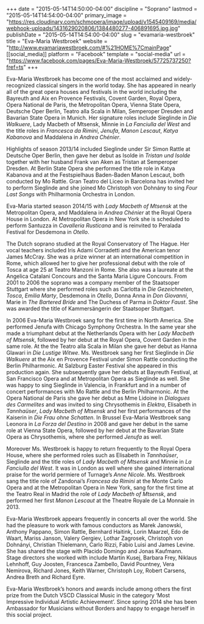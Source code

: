 +++
date = "2015-05-14T14:50:00-04:00"
discipline = "Soprano"
lastmod = "2015-05-14T14:54:00-04:00"
primary_image = "https://res.cloudinary.com/schmopera/image/upload/v1545409169/media/webhook-uploads/1431629020806/1384480277-406891695.jpg.jpg"
publishDate = "2015-05-14T14:54:00-04:00"
slug = "evamaria-westbroek"
title = "Eva-Maria Westbroek"
website = "http://www.evamariawestbroek.com/#%21HOME%7CmainPage"
[[social_media]]
platform = "Facebook"
template = "social-media"
url = "https://www.facebook.com/pages/Eva-Maria-Westbroek/57725737250?fref=ts"
+++

Eva-Maria Westbroek has become one of the most acclaimed and widely-recognized
classical singers in the world today. She has appeared in nearly all of the great opera houses and festivals in the world including the Bayreuth and Aix en Provence Festivals, Covent Garden, Royal Opera, Opera National de Paris, the Metropolitan Opera, Vienna State Opera, Deutsche Oper Berlin, Teatro alla Scala in Milan, Semperoper Dresden and Bavarian State Opera in Munich. Her signature roles include Sieglinde in *Die Walkuere*, Lady Macbeth of Mtsensk, Minnie in *La Fanciulla del West* and the title roles in *Francesca da Rimini*, *Jenufa*, *Manon Lescaut*, *Katya Kabanova* and Maddalena in *Andrea Chénier*.

Highlights of season 2013/14 included Sieglinde under Sir Simon Rattle at Deutsche Oper Berlin, then gave her debut as Isolde in *Tristan und Isolde* together with her husband Frank van Aken as Tristan at Semperoper Dresden. At Berlin State Opera she performed the title role in Katya Kabanova and at the Festspielhaus Baden-Baden Manon Lescaut, both conducted by Mo Rattle. Gran Teatro del Liceo in Barcelona has invited her to perform Sieglinde and she joined Mo Christoph von Dohnány to sing *Four Last Songs* with Philharmonia Orchestra in London. 

Eva-Maria started season 2014/15 with *Lady Macbeth of Mtsensk* at the Metropolitan Opera, and Maddalena in *Andrea Chénier* at the Royal Opera House in London. At Metropolitan Opera in New York she is scheduled to perform Santuzza in *Cavalleria Rusticana* and is reinvited to Peralada Festival for Desdemona in *Otello*. 

The Dutch soprano studied at the Royal Conservatory of The Hague. Her vocal teachers included Iris Adami Corradetti and the American tenor James McCray. She was a prize winner at an international competition in Rome, which allowed her to give her professional debut with the role of Tosca at age 25 at Teatro Manzoni in Rome. She also was a laureate at the Angelica Catalani Concours and the Santa Maria Ligure Concours. From 2001 to 2006 the soprano was a company member of the Staatsoper Stuttgart where she performed roles such as Carlotta in *Die Gezeichneten*, *Tosca*, *Emilia Marty*, Desdemona in *Otello*, Donna Anna in *Don Giovanni*, Marie in *The Bartered Bride* and The Duchess of Parma in *Doktor Faust*. She was awarded the title of Kammersängerin der Staatsoper Stuttgart.

In 2006 Eva-Maria Westbroek sang for the first time in North America. She performed Jenufa with Chicago Symphony Orchestra. In the same year she made a triumphant debut at the Netherlands Opera with her *Lady Macbeth of Mtsensk*, followed by her debut at the Royal Opera, Covent Garden in the same role. At the the Teatro alla Scala in Milan she gave her debut as Hanna Glawari in *Die Lustige Witwe*. Ms. Westbroek sang her first Sieglinde in *Die Walkuere* at the Aix en Provence Festival under Simon Rattle conducting the Berlin Philharmonic. At Salzburg Easter Festival she appeared in this production again. She subsequently gave her debuts at Bayreuth Festival, at San Francisco Opera and at Metropolitan Opera as Sieglinde as well. She was happy to sing Sieglinde in Valencia, in Frankfurt and in a number of concert performances with Mo Rattle and the Berlin Philharmonic. At the Opera National de Paris she gave her debut as Mme Lidoine in *Dialogues des Carmelites* and was invited to sing Chrysothemis in *Elektra*, Elisabeth in *Tannhaüser*, *Lady Macbeth of Mtsensk* and her first performances of the Kaiserin in *Die Frau ohne Schatten*. In Brussel Eva-Maria Westbroek sang Leonora in *La Forza del Destino* in 2008 and gave her debut in the same role at Vienna State Opera, followed by her debut at the Bavarian State Opera as Chrysothemis, where she performed *Jenufa* as well.

Moreover Ms. Westbroek is happy to return frequently to the Royal Opera House, where she performed roles such as Elisabeth in *Tannhaüser*, Sieglinde and the title roles of *Lady Macbeth of Mtsensk* and Minnie in *La Fanciulla del West*. It was in London as well where she gained international praise for the world permiere of Turnage’s *Anne Nicole*. Ms. Westbroek sang the title role of Zandonai’s *Francesa da Rimini* at the Monte Carlo Opera and at the
Metropolitan Opera in New York, sang for the first time at the Teatro Real in Madrid the role of *Lady Macbeth of Mtsensk*, and performed her first *Manon Lescaut* at the Theatre Royale de La Monnaie in 2013.

Eva-Maria Westbroek appears frequently in concerts all over the world. She had the pleasure to work with famous conductors as Marek Janowski, Anthony Pappano, Simon Rattle, Bernhard Haitink, Lorin Maarzel, Edo de Waart, Mariss Janson, Valery Gergiev, Lothar Zagrosek, Christoph von Dohnányi, Christian Thielemann, Carlo Rizzi, Fabio Luisi and James Levine. She has shared the stage with Placido Domingo and Jonas Kaufmann. Stage directors she worked with include Martin Kusej, Barbara Frey, Niklaus Lehnhoff, Guy Joosten, Francesca Zambello, David Pountney, Vera Nemirova, Richard Jones, Keith Warner, Christoph Loy, Robert Carsens, Andrea Breth and Richard Eyre.

Eva-Maria Westbroek’s honors and awards include among others the first prize from the Dutch VSCD Classical Music in the category ‘Most Impressive Individual Artistic Achievement’. Since spring 2014 she has been Ambassador for Musicians without Borders and happy to engage herself in this social project. 
